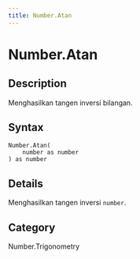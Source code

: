 ```yaml
---
title: Number.Atan
---
```


# Number.Atan


## Description

Menghasilkan tangen inversi bilangan.


## Syntax

```powerquery
Number.Atan(
    number as number
) as number
```


## Details

Menghasilkan tangen inversi <code>number</code>.



## Category
Number.Trigonometry

